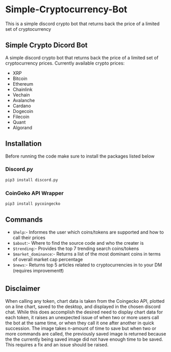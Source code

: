 # Simple-Cryptocurrency-Bot
This is a simple discord crypto bot that returns back the price of a limited set of cryptocurrency


## Simple Crypto Dicord Bot
A simple discord crypto bot that returns back the price of a limited set of cryptocurrency prices.
Currently available crypto prices:
- XRP
- Bitcoin
- Ethereum
- Chainlink
- Vechain
- Avalanche
- Cardano
- Dogecoin
- Filecoin
- Quant
- Algorand

## Installation
Before running the code make sure to install the packages listed below

### Discord.py

```python 
pip3 install discord.py
```
### CoinGeko API Wrapper

```python
pip3 install pycoingecko
```

## Commands
- `$help`:- Informes the user which coins/tokens are supported and how to call their prices
- `$about`:- Where to find the source code and who the creater is
- `$trending`:- Provides the top 7 trending search coins/tokens 
- `$market_dominance`:- Returns a list of the most dominant coins in terms of overall market cap percentage
- `$news`:- Returns top 5 articles related to cryptocurrencies in to your DM (requires improvement❗️)

## Disclaimer
When calling any token, chart data is taken from the Coingecko API, plotted on a line chart, saved to the desktop, and displayed in the chosen discord chat.
While this does accomplish the desired need to display chart data for each token, it raises an unexpected issue of when two or more users call the bot at the same time, or when they call it one after another in quick succession. The image takes n-amount of time to save but when two or more commands are called, the previously saved image is returned because the the currently being saved image did not have enough time to be saved. This requires a fix and an issue should be raised.

